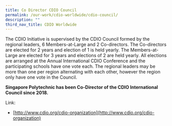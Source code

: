 ```yaml
---
title: Co Director CDIO Council
permalink: /our-work/cdio-worldwide/cdio-council/
description: ""
third_nav_title: CDIO Worldwide
---
```

The CDIO Initiative is supervised by the CDIO Council formed by the regional leaders, 6 Members-at-Large and 2 Co-directors. The Co-directors are elected for 2 years and election of 1 is held yearly. The Members-at-Large are elected for 3 years and elections of 2 are held yearly. All elections are arranged at the Annual International CDIO Conference and the participating schools have one vote each. The regional leaders may be more than one per region alternating with each other, however the region only have one vote in the Council.

**Singapore Polytechnic has been Co-Director of the CDIO International Council since 2018.**

Link:

*  [http://www.cdio.org/cdio-organization](http://www.cdio.org/cdio-organization)